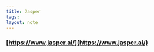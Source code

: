 ```yaml
---
title: Jasper
tags: 
layout: note 
---
```

### [https://www.jasper.ai/](https://www.jasper.ai/)
